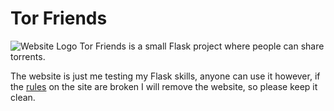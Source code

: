 # Tor Friends 
![Website Logo](https://i.imgur.com/sBmSvSl.png)
Tor Friends is a small Flask project where people can share torrents. 

<!-- Website: [Tor Friends](https://tor-friends.ml) -->

The website is just me testing my Flask skills, anyone can use it however, if the [rules](https://tor-friends.ml/rules) on the site are broken I will remove the website, so please keep it clean.
